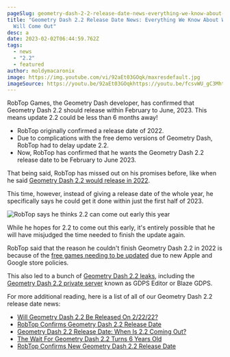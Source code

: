 ```yaml
---
pageSlug: geometry-dash-2-2-release-date-news-everything-we-know-about-when-2-2-will-come-out
title: "Geometry Dash 2.2 Release Date News: Everything We Know About When 2.2
  Will Come Out"
desc: a
date: 2023-02-02T06:44:59.762Z
tags:
  - news
  - "2.2"
  - featured
author: moldymacaronix
image: https://img.youtube.com/vi/92aEt03GOqk/maxresdefault.jpg
imageSource: https://youtu.be/92aEt03GOqkhttps://youtu.be/fcsvWU_gC3Mhttps://youtu.be/fcsvWU_gC3M
---
```

RobTop Games, the Geometry Dash developer, has confirmed that Geometry Dash 2.2 should release within February to June, 2023. This means update 2.2 could be less than 6 months away!

- RobTop originally confirmed a release date of 2022.
- Due to complications with the free demo versions of Geometry Dash, RobTop had to delay update 2.2.
- Now, RobTop has confirmed that he wants the Geometry Dash 2.2 release date to be February to June 2023.


That being said, RobTop has missed out on his promises before, like when he said [Geometry Dash 2.2 would release in 2022](/posts/2-2-release-date-confirmed/).

This time, however, instead of giving a release date of the whole year, he specifically says he could get it done within just the first half of 2023.

![RobTop says he thinks 2.2 can come out early this year](https://pbs.twimg.com/media/FlVdtHjXoAAI8en?format=jpg&name=medium)

While he hopes for 2.2 to come out this early, it's entirely possible that he will have misjudged the time needed to finish the update again.

RobTop said that the reason he couldn't finish Geometry Dash 2.2 in 2022 is because of the [free games needing to be updated](https://www.dashword.net/posts/geometry-dash-2-2-release-date-confirmed-2023/) due to new Apple and Google store policies.

This also led to a bunch of [Geometry Dash 2.2 leaks](/posts/geometry-dash-2-2-editor-unlocked-how-to-get-the-2-2-level-editor-2022/), including the [Geometry Dash 2.2 private server](/posts/geometry-dash-2-2-private-server-download-install/) known as GDPS Editor or Blaze GDPS.

For more additional reading, here is a list of all of our Geometry Dash 2.2 release date news:

- [Will Geometry Dash 2.2 Be Released On 2/22/22?](/posts/will-2-2-release-on-2-22-22/)
- [RobTop Confirms Geometry Dash 2.2 Release Date](/posts/2-2-release-date-confirmed/)
- [Geometry Dash 2.2 Release Date: When Is 2.2 Coming Out?](/posts/geometry-dash-2-2-release-date/)
- [The Wait For Geometry Dash 2.2 Turns 6 Years Old](/posts/geometry-dash-2-2-wait-turns-6-years-old/)
- [RobTop Confirms New Geometry Dash 2.2 Release Date](/posts/geometry-dash-2-2-release-date-confirmed-2023/)
